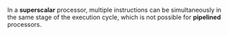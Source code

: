 In a **superscalar** processor, multiple instructions can be simultaneously in the same stage of the execution cycle, which is not possible for **pipelined** processors.